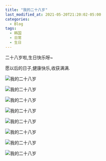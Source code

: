 ```yaml
---
title: "我的二十八岁"
last_modified_at: 2021-05-20T21:20:02-05:00
categories:
  - Blog
tags:
  - 韩国
  - 日常
  - 生日
---
```


二十八岁啦,生日快乐呀~

愿以后的日子,健康快乐,收获满满.


![我的二十八岁](http://m.qpic.cn/psc?/V509PKEk2wDpi81CQ7hL126LGL092Uzy/TmEUgtj9EK6.7V8ajmQrEO.jlWhrbCrxpi02T6o1VIXR5b2oWaW0vsxWIhwn376qdznk0FRhWoajRhPf9mi.gTYhmc*Ojmo*yb5LcaAwbl4!/b&bo=OASgBTgEoAUBGT4!&rf=viewer_4)
 
![我的二十八岁](http://m.qpic.cn/psc?/V509PKEk2wDpi81CQ7hL126LGL092Uzy/TmEUgtj9EK6.7V8ajmQrEMxf3zWkivr86teNT5lYiagIt0vD4bw59GkPxYGiu6uNvDeX5DSWYZyIrYU2bh9BouACY*36tP3Fc6VoBhepzaU!/b&bo=7gLoA.4C6AMBGT4!&rf=viewer_4)
 
![我的二十八岁](http://m.qpic.cn/psc?/V509PKEk2wDpi81CQ7hL126LGL092Uzy/TmEUgtj9EK6.7V8ajmQrECMheHzXslbdxlTU*3qpe3PcH9e5J.hHaANcVmjZbvDMvxCz8ZsBLMDnwTuJ0JpyUOe6JW3*sKhTW7q2Ssi2nOI!/b&bo=oAU4BKAFOAQBGT4!&rf=viewer_4)
 
![我的二十八岁](http://m.qpic.cn/psc?/V509PKEk2wDpi81CQ7hL126LGL092Uzy/TmEUgtj9EK6.7V8ajmQrEL4xdRVRbVOL6byurXV6Je0hifYOZySh29vfrplQ3b4rgYl2effahwy2jYJnmWydLkDwBymEzmqti.aoKfS5N7o!/b&bo=oAU4BKAFOAQBKQ4!&rf=viewer_4)












 
![我的二十八岁](https://m.qpic.cn/psc?/V509PKEk2wDpi81CQ7hL126LGL092Uzy/TmEUgtj9EK6.7V8ajmQrEO.jlWhrbCrxpi02T6o1VIXR5b2oWaW0vsxWIhwn376qdznk0FRhWoajRhPf9mi.gTYhmc*Ojmo*yb5LcaAwbl4!/b&bo=OASgBTgEoAUBGT4!&rf=viewer_4)
 
![我的二十八岁](https://m.qpic.cn/psc?/V509PKEk2wDpi81CQ7hL126LGL092Uzy/TmEUgtj9EK6.7V8ajmQrEMxf3zWkivr86teNT5lYiagIt0vD4bw59GkPxYGiu6uNvDeX5DSWYZyIrYU2bh9BouACY*36tP3Fc6VoBhepzaU!/b&bo=7gLoA.4C6AMBGT4!&rf=viewer_4)
 
![我的二十八岁](https://m.qpic.cn/psc?/V509PKEk2wDpi81CQ7hL126LGL092Uzy/TmEUgtj9EK6.7V8ajmQrECMheHzXslbdxlTU*3qpe3PcH9e5J.hHaANcVmjZbvDMvxCz8ZsBLMDnwTuJ0JpyUOe6JW3*sKhTW7q2Ssi2nOI!/b&bo=oAU4BKAFOAQBGT4!&rf=viewer_4)
 
![我的二十八岁](https://m.qpic.cn/psc?/V509PKEk2wDpi81CQ7hL126LGL092Uzy/TmEUgtj9EK6.7V8ajmQrEL4xdRVRbVOL6byurXV6Je0hifYOZySh29vfrplQ3b4rgYl2effahwy2jYJnmWydLkDwBymEzmqti.aoKfS5N7o!/b&bo=oAU4BKAFOAQBKQ4!&rf=viewer_4)

